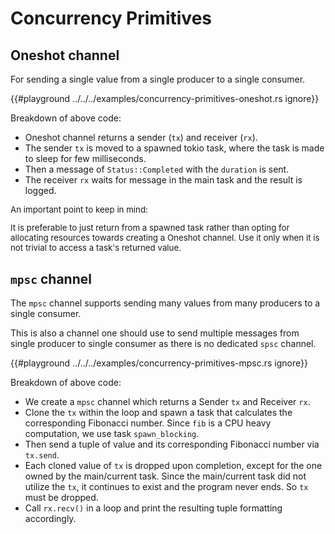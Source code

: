 # Concurrency Primitives

## Oneshot channel

For sending a single value from a single producer to a single consumer.

{{#playground ../../../examples/concurrency-primitives-oneshot.rs ignore}}

Breakdown of above code:

* Oneshot channel returns a sender (`tx`) and receiver (`rx`).
* The sender `tx` is moved to a spawned tokio task, where the task is made to sleep for
  few milliseconds. 
* Then a message of `Status::Completed` with the `duration` is sent.
* The receiver `rx` waits for message in the main task and the result is logged.

<div class="warning" style="font-size: 0.95em;">

An important point to keep in mind:

It is preferable to just return from a spawned task rather than opting
for allocating resources towards creating a Oneshot channel. Use it
only when it is not trivial to access a task's returned value.

</div>

## `mpsc` channel

The `mpsc` channel supports sending many values from many producers to
a single consumer.

This is also a channel one should use to send multiple messages
from single producer to single consumer as there is no dedicated `spsc`
channel.

{{#playground ../../../examples/concurrency-primitives-mpsc.rs ignore}}

Breakdown of above code:

* We create a `mpsc` channel which returns a Sender `tx` and Receiver `rx`.
* Clone the `tx` within the loop and spawn a task that calculates the corresponding
  Fibonacci number. Since `fib` is a CPU heavy computation, we use task `spawn_blocking`.
* Then send a tuple of value and its corresponding Fibonacci number via `tx.send`.
* Each cloned value of `tx` is dropped upon completion, except for the one owned by the
  main/current task. Since the main/current task did not utilize the `tx`, it continues to
  exist and the program never ends. So `tx` must be dropped.
* Call `rx.recv()` in a loop and print the resulting tuple formatting accordingly.
